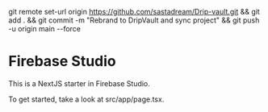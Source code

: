 git remote set-url origin https://github.com/sastadream/Drip-vault.git && git add . && git commit -m "Rebrand to DripVault and sync project" && git push -u origin main --force
# Firebase Studio

This is a NextJS starter in Firebase Studio.

To get started, take a look at src/app/page.tsx.
